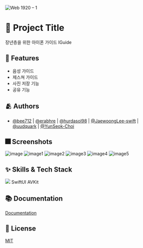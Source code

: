 
![Web 1920 – 1](https://user-images.githubusercontent.com/66102708/163713253-d21445e7-ca62-49d1-85ce-d032901636a7.png)


# :iphone: Project Title

장년층을 위한 아이폰 가이드 IGuide


## :pushpin: Features

- 음성 가이드
- 제스쳐 가이드
- 사진 저장 기능
- 공유 기능


## :people_hugging: Authors

- [@bee712](https://github.com/bee712) | [@erabhre](https://github.com/erabhre) | [@hurdasol98](https://github.com/hurdasol98) | [@JaewoongLee-swift](https://github.com/JaewoongLee-swift) | [@uudquark](https://github.com/uudquark) | [@YunSeok-Choi](https://github.com/YunSeok-Choi)



## :fireworks: Screenshots
![image](https://user-images.githubusercontent.com/66102708/163712745-711795ab-bc3f-4fd5-bf22-14408d84b2ee.png)
![image1](https://user-images.githubusercontent.com/66102708/163712748-4c4332fb-7689-4af7-bd98-0c491ca0ceae.png)
![image2](https://user-images.githubusercontent.com/66102708/163712750-d879a1df-b70a-4c0f-8a2a-333d8cb5a02d.png)
![image3](https://user-images.githubusercontent.com/66102708/163712752-608b6da9-d113-42dc-bfc3-2d94f19ec339.png)
![image4](https://user-images.githubusercontent.com/66102708/163712757-0dffc2be-b952-41a7-b771-f7c554c70a97.png)
![image5](https://user-images.githubusercontent.com/66102708/163712760-989fd898-9c0d-415d-bdeb-0501e5a099cf.png)


## :sparkles: Skills & Tech Stack
<img src="https://img.shields.io/badge/Swift-F05138?style=for-the-badge&logo=Swift&logoColor=white">
SwiftUI
AVKit

## :books: Documentation

[Documentation](https://developer.apple.com/xcode/swiftui/)


## :lock_with_ink_pen: License

[MIT](https://choosealicense.com/licenses/mit/)
